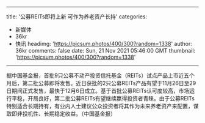 
---
title: '公募REITs即将上新 可作为养老资产长持'
categories: 
 - 新媒体
 - 36kr
 - 快讯
headimg: 'https://picsum.photos/400/300?random=1338'
author: 36kr
comments: false
date: Sun, 21 Nov 2021 05:46:00 GMT
thumbnail: 'https://picsum.photos/400/300?random=1338'
---

<div>   
据中国基金报，首批9只公募不动产投资信托基金（REITs）试点产品上市近五个月后，第二批公募即将发售。近日获批的2只公募REITs产品有望于11月26日至29日期间正式发售，最快于12月6日成立。基于首批公募REITs认可度较高，市场运行平稳，开局良好，第二批公募REITs有望继续赢得投资者青睐。由于公募REITs特别适合长期持有，有业内人士建议公众投资者将其作为未来养老资产来配置，谋取即非投机性、长期稳定收益。（中国基金报）  
</div>
            